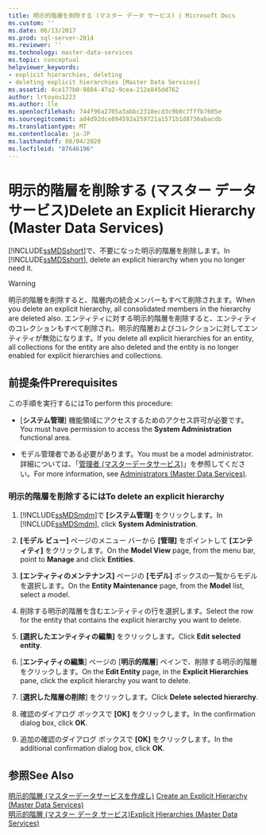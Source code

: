 ```yaml
---
title: 明示的階層を削除する (マスター データ サービス) | Microsoft Docs
ms.custom: ''
ms.date: 06/13/2017
ms.prod: sql-server-2014
ms.reviewer: ''
ms.technology: master-data-services
ms.topic: conceptual
helpviewer_keywords:
- explicit hierarchies, deleting
- deleting explicit hierarchies [Master Data Services]
ms.assetid: 4ce177b0-9884-47a2-9cea-212e845dd762
author: lrtoyou1223
ms.author: lle
ms.openlocfilehash: 744f96a2705a3abbc2318ecd3c9b0c7fffb7605e
ms.sourcegitcommit: ad4d92dce894592a259721a1571b1d8736abacdb
ms.translationtype: MT
ms.contentlocale: ja-JP
ms.lasthandoff: 08/04/2020
ms.locfileid: "87646196"
---
```

# <a name="delete-an-explicit-hierarchy-master-data-services"></a><span data-ttu-id="dd913-102">明示的階層を削除する (マスター データ サービス)</span><span class="sxs-lookup"><span data-stu-id="dd913-102">Delete an Explicit Hierarchy (Master Data Services)</span></span>
  <span data-ttu-id="dd913-103">[!INCLUDE[ssMDSshort](../includes/ssmdsshort-md.md)]で、不要になった明示的階層を削除します。</span><span class="sxs-lookup"><span data-stu-id="dd913-103">In [!INCLUDE[ssMDSshort](../includes/ssmdsshort-md.md)], delete an explicit hierarchy when you no longer need it.</span></span>  
  
> [!WARNING]  
>  <span data-ttu-id="dd913-104">明示的階層を削除すると、階層内の統合メンバーもすべて削除されます。</span><span class="sxs-lookup"><span data-stu-id="dd913-104">When you delete an explicit hierarchy, all consolidated members in the hierarchy are deleted also.</span></span> <span data-ttu-id="dd913-105">エンティティに対する明示的階層を削除すると、エンティティのコレクションもすべて削除され、明示的階層およびコレクションに対してエンティティが無効になります。</span><span class="sxs-lookup"><span data-stu-id="dd913-105">If you delete all explicit hierarchies for an entity, all collections for the entity are also deleted and the entity is no longer enabled for explicit hierarchies and collections.</span></span>  
  
## <a name="prerequisites"></a><span data-ttu-id="dd913-106">前提条件</span><span class="sxs-lookup"><span data-stu-id="dd913-106">Prerequisites</span></span>  
 <span data-ttu-id="dd913-107">この手順を実行するには</span><span class="sxs-lookup"><span data-stu-id="dd913-107">To perform this procedure:</span></span>  
  
-   <span data-ttu-id="dd913-108">[**システム管理**] 機能領域にアクセスするためのアクセス許可が必要です。</span><span class="sxs-lookup"><span data-stu-id="dd913-108">You must have permission to access the **System Administration** functional area.</span></span>  
  
-   <span data-ttu-id="dd913-109">モデル管理者である必要があります。</span><span class="sxs-lookup"><span data-stu-id="dd913-109">You must be a model administrator.</span></span> <span data-ttu-id="dd913-110">詳細については、「[管理者 &#40;マスターデータサービス&#41;](administrators-master-data-services.md)」を参照してください。</span><span class="sxs-lookup"><span data-stu-id="dd913-110">For more information, see [Administrators &#40;Master Data Services&#41;](administrators-master-data-services.md).</span></span>  
  
### <a name="to-delete-an-explicit-hierarchy"></a><span data-ttu-id="dd913-111">明示的階層を削除するには</span><span class="sxs-lookup"><span data-stu-id="dd913-111">To delete an explicit hierarchy</span></span>  
  
1.  <span data-ttu-id="dd913-112">[!INCLUDE[ssMDSmdm](../includes/ssmdsmdm-md.md)]で **[システム管理]** をクリックします。</span><span class="sxs-lookup"><span data-stu-id="dd913-112">In [!INCLUDE[ssMDSmdm](../includes/ssmdsmdm-md.md)], click **System Administration**.</span></span>  
  
2.  <span data-ttu-id="dd913-113">**[モデル ビュー]** ページのメニュー バーから **[管理]** をポイントして **[エンティティ]** をクリックします。</span><span class="sxs-lookup"><span data-stu-id="dd913-113">On the **Model View** page, from the menu bar, point to **Manage** and click **Entities**.</span></span>  
  
3.  <span data-ttu-id="dd913-114">**[エンティティのメンテナンス]** ページの **[モデル]** ボックスの一覧からモデルを選択します。</span><span class="sxs-lookup"><span data-stu-id="dd913-114">On the **Entity Maintenance** page, from the **Model** list, select a model.</span></span>  
  
4.  <span data-ttu-id="dd913-115">削除する明示的階層を含むエンティティの行を選択します。</span><span class="sxs-lookup"><span data-stu-id="dd913-115">Select the row for the entity that contains the explicit hierarchy you want to delete.</span></span>  
  
5.  <span data-ttu-id="dd913-116">**[選択したエンティティの編集]** をクリックします。</span><span class="sxs-lookup"><span data-stu-id="dd913-116">Click **Edit selected entity**.</span></span>  
  
6.  <span data-ttu-id="dd913-117">[**エンティティの編集**] ページの [**明示的階層**] ペインで、削除する明示的階層をクリックします。</span><span class="sxs-lookup"><span data-stu-id="dd913-117">On the **Edit Entity** page, in the **Explicit Hierarchies** pane, click the explicit hierarchy you want to delete.</span></span>  
  
7.  <span data-ttu-id="dd913-118">[**選択した階層の削除**] をクリックします。</span><span class="sxs-lookup"><span data-stu-id="dd913-118">Click **Delete selected hierarchy**.</span></span>  
  
8.  <span data-ttu-id="dd913-119">確認のダイアログ ボックスで **[OK]** をクリックします。</span><span class="sxs-lookup"><span data-stu-id="dd913-119">In the confirmation dialog box, click **OK**.</span></span>  
  
9. <span data-ttu-id="dd913-120">追加の確認のダイアログ ボックスで **[OK]** をクリックします。</span><span class="sxs-lookup"><span data-stu-id="dd913-120">In the additional confirmation dialog box, click **OK**.</span></span>  
  
## <a name="see-also"></a><span data-ttu-id="dd913-121">参照</span><span class="sxs-lookup"><span data-stu-id="dd913-121">See Also</span></span>  
 <span data-ttu-id="dd913-122">[明示的階層 &#40;マスターデータサービスを作成し&#41;](../../2014/master-data-services/create-an-explicit-hierarchy-master-data-services.md) </span><span class="sxs-lookup"><span data-stu-id="dd913-122">[Create an Explicit Hierarchy &#40;Master Data Services&#41;](../../2014/master-data-services/create-an-explicit-hierarchy-master-data-services.md) </span></span>  
 [<span data-ttu-id="dd913-123">明示的階層 (マスター データ サービス)</span><span class="sxs-lookup"><span data-stu-id="dd913-123">Explicit Hierarchies &#40;Master Data Services&#41;</span></span>](../../2014/master-data-services/explicit-hierarchies-master-data-services.md)  
  
  
